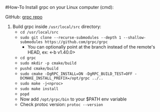 #How-To Install grpc on your Linux computer (cmd):

GitHub: [grpc repo][1]

1. Build grpc inside `/usr/local/src` directory:
      - `cd /usr/local/src`
      - `sudo git clone --recurse-submodules --depth 1 --shallow-submodules https://github.com/grpc/grpc`
          - You can optionally point at the branch instead of the remote's  
            HEAD, ex: <-b v1.40.0>
      - `cd grpc`
      - `sudo mkdir -p cmake/build`
      - `pushd cmake/build`
      - `sudo cmake -DgRPC_INSTALL=ON -DgRPC_BUILD_TEST=OFF
        -DCMAKE_INSTALL_PREFIX=/opt/grpc ../..`
      - `sudo make -j<nproc>`
      - `sudo make install`
      - `popd`
      - Now add `/opt/grpc/bin` to your $PATH env variable
      - Check protoc version:
          `protoc --version`

[1]: <https://github.com/grpc/grpc> "github grpc repo"
